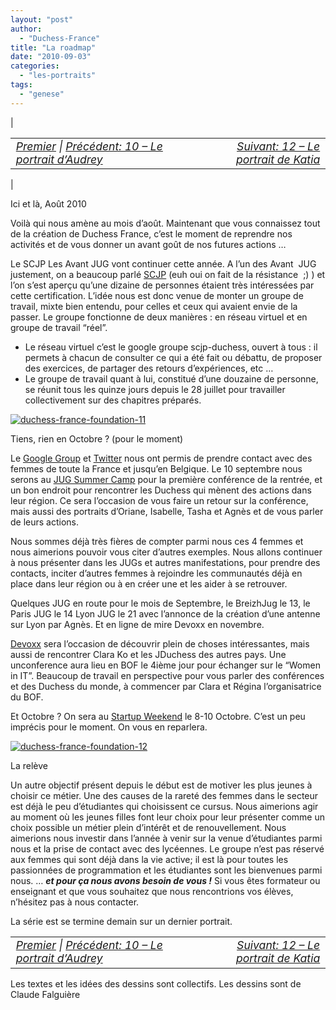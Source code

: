 ```yaml
---
layout: "post"
author: 
  - "Duchess-France"
title: "La roadmap"
date: "2010-09-03"
categories: 
  - "les-portraits"
tags: 
  - "genese"
---
```


| <table border="0" width="100%"><tbody><tr><td style="font-size: 110%; font-style: italic; text-align: left;"><a href="http://www.duchess-france.org/rencontre-a-devoxx/">Premier</a> | <a href="http://www.duchess-france.org/portrait-audrey-neveu/">Précédent: 10 – Le portrait d’Audrey</a></td><td style="font-size: 110%; font-style: italic; text-align: right;"><a href="http://www.duchess-france.org/portrait-katia-aresti/">Suivant: 12 – Le portrait de Katia</a></td></tr></tbody></table> |

Ici et là, Août 2010

Voilà qui nous amène au mois d’août. Maintenant que vous connaissez tout de la création de Duchess France, c’est le moment de reprendre nos activités et de vous donner un avant goût de nos futures actions …

Le SCJP Les Avant JUG vont continuer cette année. A l’un des Avant  JUG justement, on a beaucoup parlé [SCJP](http://in.sun.com/training/certification/java/scjp.xml) (euh oui on fait de la résistance  ;) ) et l’on s’est aperçu qu’une dizaine de personnes étaient très intéressées par cette certification. L’idée nous est donc venue de monter un groupe de travail, mixte bien entendu, pour celles et ceux qui avaient envie de la passer. Le groupe fonctionne de deux manières : en réseau virtuel et en groupe de travail “réel”.

- Le réseau virtuel c’est le google groupe scjp-duchess, ouvert à tous : il permets à chacun de consulter ce qui a été fait ou débattu, de proposer des exercices, de partager des retours d’expériences, etc …
- Le groupe de travail quant à lui, constitué d’une douzaine de personne, se réunit tous les quinze jours depuis le 28 juillet pour travailler collectivement sur des chapitres préparés.

[![duchess-france-foundation-11](/assets/2010/09/2010-09-03-la-roadmap/4949417900_b0d07155fb.jpg)](http://www.flickr.com/photos/jduchess/4949417900/ "duchess-france-foundation-11 by jDuchess, on Flickr")

Tiens, rien en Octobre ? (pour le moment)

Le [Google Group](http://groups.google.fr/group/duchessfr) et [Twitter](http://twitter.com/duchessfr) nous ont permis de prendre contact avec des femmes de toute la France et jusqu’en Belgique. Le 10 septembre nous serons au [JUG Summer Camp](http://sites.google.com/site/jugsummercamp/) pour la première conférence de la rentrée, et un bon endroit pour rencontrer les Duchess qui mènent des actions dans leur région. Ce sera l’occasion de vous faire un retour sur la conférence, mais aussi des portraits d’Oriane, Isabelle, Tasha et Agnès et de vous parler de leurs actions.

Nous sommes déjà très fières de compter parmi nous ces 4 femmes et nous aimerions pouvoir vous citer d’autres exemples. Nous allons continuer à nous présenter dans les JUGs et autres manifestations, pour prendre des contacts, inciter d’autres femmes à rejoindre les communautés déjà en place dans leur région ou à en créer une et les aider à se retrouver.

Quelques JUG en route pour le mois de Septembre, le BreizhJug le 13, le Paris JUG le 14 Lyon JUG le 21 avec l’annonce de la création d’une antenne sur Lyon par Agnès. Et en ligne de mire Devoxx en novembre.

[Devoxx](http://www.devoxx.com/display/Devoxx2K10/Home) sera l’occasion de découvrir plein de choses intéressantes, mais aussi de rencontrer Clara Ko et les JDuchess des autres pays. Une unconference aura lieu en BOF le 4ième jour pour échanger sur le “Women in IT”. Beaucoup de travail en perspective pour vous parler des conférences et des Duchess du monde, à commencer par Clara et Régina l’organisatrice du BOF.

Et Octobre ? On sera au [Startup Weekend](http://paris.startupweekend.org/) le 8-10 Octobre. C’est un peu imprécis pour le moment. On vous en reparlera.

[![duchess-france-foundation-12](/assets/2010/09/2010-09-03-la-roadmap/4948828223_c1d1616855.jpg)](http://www.flickr.com/photos/jduchess/4948828223/ "duchess-france-foundation-12 by jDuchess, on Flickr")

La relève

Un autre objectif présent depuis le début est de motiver les plus jeunes à choisir ce métier. Une des causes de la rareté des femmes dans le secteur est déjà le peu d’étudiantes qui choisissent ce cursus. Nous aimerions agir au moment où les jeunes filles font leur choix pour leur présenter comme un choix possible un métier plein d’intérêt et de renouvellement. Nous aimerions nous investir dans l’année à venir sur la venue d’étudiantes parmi nous et la prise de contact avec des lycéennes. Le groupe n’est pas réservé aux femmes qui sont déjà dans la vie active; il est là pour toutes les passionnées de programmation et les étudiantes sont les bienvenues parmi nous. … **_et pour ça nous avons besoin de vous !_** Si vous êtes formateur ou enseignant et que vous souhaitez que nous rencontrions vos élèves, n’hésitez pas à nous contacter.

La série est se termine demain sur un dernier portrait.

<table border="0" width="100%"><tbody><tr><td style="font-size: 110%; font-style: italic; text-align: left;"><a href="http://www.duchess-france.org/rencontre-a-devoxx/">Premier</a> | <a href="http://www.duchess-france.org/portrait-audrey-neveu/">Précédent: 10 – Le portrait d’Audrey</a></td><td style="font-size: 110%; font-style: italic; text-align: right;"><a href="http://www.duchess-france.org/portrait-katia-aresti/">Suivant: 12 – Le portrait de Katia</a></td></tr></tbody></table>

Les textes et les idées des dessins sont collectifs. Les dessins sont de Claude Falguière
